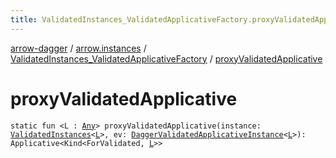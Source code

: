 ```yaml
---
title: ValidatedInstances_ValidatedApplicativeFactory.proxyValidatedApplicative - arrow-dagger
---
```


[arrow-dagger](../../index.html) / [arrow.instances](../index.html) / [ValidatedInstances_ValidatedApplicativeFactory](index.html) / [proxyValidatedApplicative](./proxy-validated-applicative.html)

# proxyValidatedApplicative

`static fun <L : `[`Any`](https://kotlinlang.org/api/latest/jvm/stdlib/kotlin/-any/index.html)`> proxyValidatedApplicative(instance: `[`ValidatedInstances`](../-validated-instances/index.html)`<`[`L`](proxy-validated-applicative.html#L)`>, ev: `[`DaggerValidatedApplicativeInstance`](../-dagger-validated-applicative-instance/index.html)`<`[`L`](proxy-validated-applicative.html#L)`>): Applicative<Kind<ForValidated, `[`L`](proxy-validated-applicative.html#L)`>>`